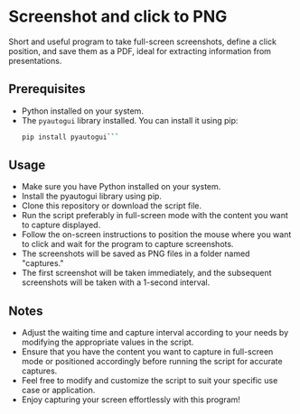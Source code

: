# Screenshot and click to PNG
Short and useful program to take full-screen screenshots, define a click position, and save them as a PDF, ideal for extracting information from presentations.

## Prerequisites

- Python installed on your system.
- The `pyautogui` library installed. You can install it using pip:
  ```bash
  pip install pyautogui```

## Usage
- Make sure you have Python installed on your system.
- Install the pyautogui library using pip.
- Clone this repository or download the script file.
- Run the script preferably in full-screen mode with the content you want to capture displayed.
- Follow the on-screen instructions to position the mouse where you want to click and wait for the program to capture screenshots.
- The screenshots will be saved as PNG files in a folder named "captures."
- The first screenshot will be taken immediately, and the subsequent screenshots will be taken with a 1-second interval.

## Notes
- Adjust the waiting time and capture interval according to your needs by modifying the appropriate values in the script.
- Ensure that you have the content you want to capture in full-screen mode or positioned accordingly before running the script for accurate captures.
- Feel free to modify and customize the script to suit your specific use case or application.
- Enjoy capturing your screen effortlessly with this program!
